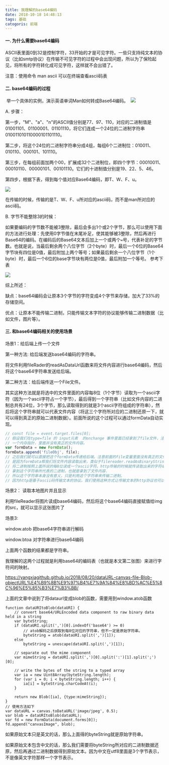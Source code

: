 ```yaml
---
title: 我理解的base64编码
date: 2018-10-18 14:48:13
tags: 基础
catogoris: 前端
---
```


#### 一.  为什么需要base64编码

ASCII表里面0到32是控制字符，33开始的才是可见字符。一些只支持纯文本的协议（比如smtp协议）在传输不可见字符的过程中会出现问题，所以为了保险起见，将所有的字符转化成可见字符，这样就不会出错了。

注意：使用命令  man ascii 可以在终端查看ascii码表

#### 二. base64编码的过程

​	举一个具体的实例，演示英语单词Man如何转成Base64编码。
​	![](/image/base64.png)

A. 步骤： 

第一步，"M"、"a"、"n"的ASCII值分别是77、97、110，对应的二进制值是01001101、01100001、01101110，将它们连成一个24位的二进制字符串010011010110000101101110。

第二步，将这个24位的二进制字符串分成4组，每组6个二进制位：010011、010110、000101、101110。

第三步，在每组前面加两个00，扩展成32个二进制位，即四个字节：00010011、00010110、00000101、00101110。它们的十进制值分别是19、22、5、46。

第四步，根据下表，得到每个值对应Base64编码，即T、W、F、u。

![](/image/base64-table.png)

在传输的时候，传输的是T、W、F、u所对应的ascii码，而不是man所对应的ascii码。



B. 字节不能整除3的时候：

如果要编码的字节数不能被3整除，最后会多出1个或2个字节，那么可以使用下面的方法进行处理：先使用0字节值在末尾补足，使其能够被3整除，然后再进行Base64的编码。在编码后的Base64文本后加上一个或两个`=`号，代表补足的字节数。也就是说，当最后剩余两个八位字节（2个byte）时，最后一个6位的Base64字节块有四位是0值，最后附加上两个等号；如果最后剩余一个八位字节（1个byte）时，最后一个6位的base字节块有两位是0值，最后附加一个等号。 参考下表

![](/image/base64-0.png)

综上所述：

缺点：base64编码会让原本3个字节的字符变成4个字节来存储，加大了33%的存储空间。

优点：让原本不能传输二进制，只能传输文本字符的协议能够传输二进制数据（比如文件，图片等）。

#### 三. 和base64编码相关的使用场景

场景1：给后端上传一个文件

第一种方法:  给后端发送base64编码的字符串。

将文件利用fileRader的readAsDataUrl函数来将文件内容进行base64编码，然后将这个base64字符串发送给后端。

第二种方法：给后端传送一个File文件。

其实这种方法就是将选中的文件里面的内容每8位（1个字节）读取为一个ascii字符（因为一个ascii字符占一个字节），最后得到一个字符串（比如文件内容的二进制总共有24位，3个字节，那么读取得到的就是3个ascii字符组成的字符串），然后将这个字符串就可以代表文件内容（将这三个字符所对应的二进制还原一下，就可以得到真正的原始二进制数据）。前面所说的这个过程可以通过formData自动实现。

```javascript
// const file = event.target.files[0]; 
// 假设我们在type=file 的 input元素  的onchange 事件里面已经拿到了file文件，注意这个file变量其实只是
// 一个内存指针，里面并没有真正的文件内容。
var formData = new FormData();
formData.append('fileObj', file); 
// 之后我们就可以直接把这个formData传递给后端。注意前面的file变量里面没有真正的文件内容，
// 是因为formData帮我们将文件内容读取出来，类似于filereader.readAsBinaryString()的操作
// 将二进制按照上面所说的每8位读成一个ascii字符。http传输的时候就传读取出来的字符串，到了服务端之后就可以
// 拿到这个字符串所代表的二进制，也就是拿到了文件内容.
// 所以这个字符串本身没有意义，只是利用这个字符串来传输二进制。
// 因为http是基于ascii码传输文本的协议。我们使用这种方式让传输文本的http协议也可以传输二进制了。
```



场景2： 读取本地图片并且显示

利用fileReader将图片读成base64编码，然后将这个base64编码直接赋值给img的src，就可以显示这张图片了



场景3:

window.atob   把base64字符串进行解码

window.btoa   对字符串进行base64编码

上面两个函数的结果都是字符串。

我理解的这两个过程就是利用base64的编码表（也就是本文第二张图）来进行字符间的映射。

https://yangxiagithub.github.io/2018/08/20/dataURL-canvas-file-Blob-objectURL%E4%B9%8B%E9%97%B4%E7%9A%84%E8%BD%AC%E5%8C%96%E5%85%B3%E7%B3%BB/

上面的文章中说到了将dataurl变成blob的函数，需要用到window.atob函数

```
function dataURItoBlob(dataURI) {
    // convert base64/URLEncoded data component to raw binary data held in a string
    var byteString;
    if (dataURI.split(',')[0].indexOf('base64') >= 0)
    	// atob解码之后获取到每8位对应的字符串，但不一定是原始字符串。
        byteString = atob(dataURI.split(',')[1]);
    else
        byteString = unescape(dataURI.split(',')[1]);

    // separate out the mime component
    var mimeString = dataURI.split(',')[0].split(':')[1].split(';')[0];

    // write the bytes of the string to a typed array
    var ia = new Uint8Array(byteString.length);
    for (var i = 0; i < byteString.length; i++) {
        ia[i] = byteString.charCodeAt(i);
    }

    return new Blob([ia], {type:mimeString});
}
// 使用方法如下
var dataURL = canvas.toDataURL('image/jpeg', 0.5);
var blob = dataURItoBlob(dataURL);
var fd = new FormData(document.forms[0]);
fd.append("canvasImage", blob);
```

如果原始文本只是英文的话，那么上面得的byteString就是原始字符串。

如果原始文本包含中文的话，那么我们需要将byteString所对应的二进制数据还原，然后再通过二进制数据得到原始文本。因为中文在utf8里面是3个字节表示，不是像英文字符那样一个字节表示。